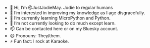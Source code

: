 - 👋 Hi, I’m @JustJodieMay. Jodie to regular humans
- 👀 I’m interested in improving my knowledge as I age disgracefully.
- 🌱 I’m currently learning MicroPython and Python.
- 💞️ I’m not currently looking to do much except learn.
- 📫 Can be contacted here or on my Bluesky account.
- 😄 Pronouns: They/them.
- ⚡ Fun fact: I rock at Karaoke.

<!---
JustJodieMay/JustJodieMay is a ✨ special ✨ repository because its `README.md` (this file) appears on your GitHub profile.
You can click the Preview link to take a look at your changes.
--->
